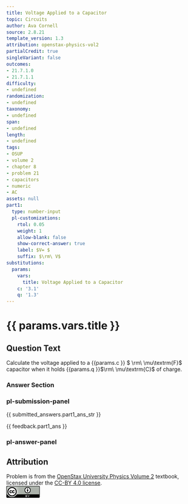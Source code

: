 ```yaml
---
title: Voltage Applied to a Capacitor
topic: Circuits
author: Ava Cornell
source: 2.8.21
template_version: 1.3
attribution: openstax-physics-vol2
partialCredit: true
singleVariant: false
outcomes:
- 21.7.1.0
- 21.7.1.1
difficulty:
- undefined
randomization:
- undefined
taxonomy:
- undefined
span:
- undefined
length:
- undefined
tags:
- OSUP
- volume 2
- chapter 8
- problem 21
- capacitors
- numeric
- AC
assets: null
part1:
  type: number-input
  pl-customizations:
    rtol: 0.05
    weight: 1
    allow-blank: false
    show-correct-answer: true
    label: $V= $
    suffix: $\rm\ V$
substitutions:
  params:
    vars:
      title: Voltage Applied to a Capacitor
    c: '3.1'
    q: '1.3'
---
```

# {{ params.vars.title }}

## Question Text

Calculate the voltage applied to a {{params.c }} $ \rm\ \mu\textrm{F}$ capacitor when it holds {{params.q }}$\rm\ \mu\textrm{C}$ of charge.

### Answer Section

### pl-submission-panel

{{ submitted_answers.part1_ans_str }}

{{ feedback.part1_ans }}

### pl-answer-panel

## Attribution

Problem is from the [OpenStax University Physics Volume 2](https://openstax.org/details/books/university-physics-volume-2) textbook, licensed under the [CC-BY 4.0 license](https://creativecommons.org/licenses/by/4.0/).<br>![Image representing the Creative Commons 4.0 BY license.](https://raw.githubusercontent.com/firasm/bits/master/by.png)